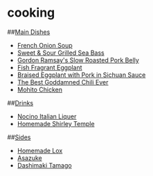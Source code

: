 # cooking
##[Main Dishes](main)
- [French Onion Soup](main#french-onion-soup)
- [Sweet & Sour Grilled Sea Bass](main#sweet--sour-grilled-sea-bass)
- [Gordon Ramsay's Slow Roasted Pork Belly](main#gordon-ramsays-slow-roasted-pork-belly)
- [Fish Fragrant Eggplant](main#fish-fragrant-eggplant)
- [Braised Eggplant with Pork in Sichuan Sauce](main#braised-eggplant-with-pork-in-sichuan-sauce)
- [The Best Goddamned Chili Ever](main#the-ultimate-chili)
- [Mohito Chicken](main#mohito-chicken)

##[Drinks](drinks)
- [Nocino Italian Liquer](drinks#nocino)
- [Homemade Shirley Temple](drinks#shirley-temple)

##[Sides](sides)
- [Homemade Lox](sides#homemade-lox)
- [Asazuke](sides*asazuke)
- [Dashimaki Tamago](sides#dashimaki-tamago)
